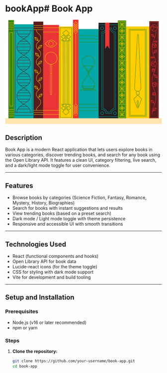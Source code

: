 # bookApp# Book App

![Book App Banner](./src/assets/logo.jpg)

## Description

Book App is a modern React application that lets users explore books in various categories, discover trending books, and search for any book using the Open Library API. It features a clean UI, category filtering, live search, and a dark/light mode toggle for user convenience.

---

## Features

- Browse books by categories (Science Fiction, Fantasy, Romance, Mystery, History, Biographies)
- Search for books with instant suggestions and results
- View trending books (based on a preset search)
- Dark mode / Light mode toggle with theme persistence
- Responsive and accessible UI with smooth transitions

---

## Technologies Used

- React (functional components and hooks)
- Open Library API for book data
- Lucide-react icons (for the theme toggle)
- CSS for styling with dark mode support
- Vite for development and build tooling

---

## Setup and Installation

### Prerequisites

- Node.js (v16 or later recommended)
- npm or yarn

### Steps

1. **Clone the repository:**

   ```bash
   git clone https://github.com/your-username/book-app.git
   cd book-app
